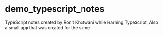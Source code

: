 # demo_typescript_notes
TypeScript notes created by Ronit Khatwani while learning TypeScript, Also a small app that was created for the same
